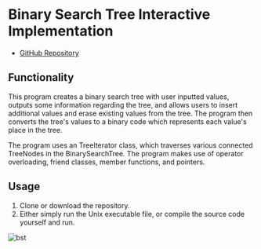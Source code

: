 # Binary Search Tree Interactive Implementation

* [GitHub Repository](https://github.com/colinmcdaniel/binary-search-tree)

## Functionality

This program creates a binary search tree with user inputted values, outputs some information regarding the tree, and allows users to insert additional values and erase existing values from the tree. The program then converts the tree's values to a binary code which represents each value's place in the tree.

The program uses an TreeIterator class, which traverses various connected TreeNodes in the BinarySearchTree. The program makes use of operator overloading, friend classes, member functions, and pointers.

## Usage

1. Clone or download the repository.
2. Either simply run the Unix executable file, or compile the source code yourself and run.

![bst](https://cloud.githubusercontent.com/assets/18273101/21840806/4d0b44c8-d794-11e6-8f5a-070b0736a374.gif)

